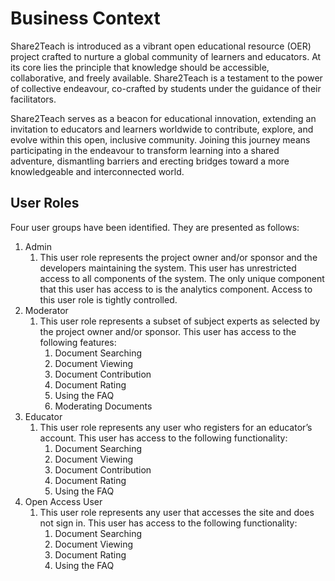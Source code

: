 # Business Context  

Share2Teach is introduced as a vibrant open educational resource (OER) project crafted to
nurture a global community of learners and educators. At its core lies the principle that
knowledge should be accessible, collaborative, and freely available. Share2Teach is a
testament to the power of collective endeavour, co-crafted by students under the guidance
of their facilitators.

Share2Teach serves as a beacon for educational innovation, extending an invitation to
educators and learners worldwide to contribute, explore, and evolve within this open,
inclusive community. Joining this journey means participating in the endeavour to transform
learning into a shared adventure, dismantling barriers and erecting bridges toward a more
knowledgeable and interconnected world.

## User Roles

Four user groups have been identified. They are presented as follows:
1. Admin
    1. This user role represents the project owner and/or sponsor and the developers
maintaining the system. This user has unrestricted access to all components of the
system. The only unique component that this user has access to is the analytics
component. Access to this user role is tightly controlled.
2. Moderator
    1. This user role represents a subset of subject experts as selected by the project
owner and/or sponsor. This user has access to the following features:
        1. Document Searching
        2. Document Viewing
        3. Document Contribution
        4. Document Rating
        5. Using the FAQ
        6. Moderating Documents
3. Educator
    1. This user role represents any user who registers for an educator’s account. This
user has access to the following functionality:
        1. Document Searching
        2. Document Viewing
        3. Document Contribution
        4. Document Rating
        5. Using the FAQ
4. Open Access User
    1. This user role represents any user that accesses the site and does not sign in. This
user has access to the following functionality:
        1. Document Searching
        2. Document Viewing
        3. Document Rating
        4. Using the FAQ


